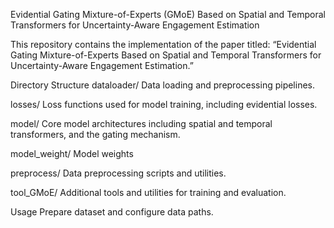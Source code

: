 Evidential Gating Mixture-of-Experts (GMoE)
Based on Spatial and Temporal Transformers for Uncertainty-Aware Engagement Estimation

This repository contains the implementation of the paper titled:
“Evidential Gating Mixture-of-Experts Based on Spatial and Temporal Transformers for Uncertainty-Aware Engagement Estimation.”

Directory Structure
dataloader/
Data loading and preprocessing pipelines.

losses/
Loss functions used for model training, including evidential losses.

model/
Core model architectures including spatial and temporal transformers, and the gating mechanism.

model_weight/
Model weights

preprocess/
Data preprocessing scripts and utilities.

tool_GMoE/
Additional tools and utilities for training and evaluation.

Usage
Prepare dataset and configure data paths.
